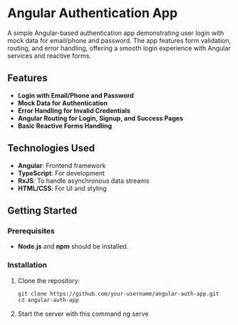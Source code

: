 # Angular Authentication App

A simple Angular-based authentication app demonstrating user login with mock data for email/phone and password. The app features form validation, routing, and error handling, offering a smooth login experience with Angular services and reactive forms.

## Features

- **Login with Email/Phone and Password**
- **Mock Data for Authentication**
- **Error Handling for Invalid Credentials**
- **Angular Routing for Login, Signup, and Success Pages**
- **Basic Reactive Forms Handling**

## Technologies Used

- **Angular**: Frontend framework
- **TypeScript**: For development
- **RxJS**: To handle asynchronous data streams
- **HTML/CSS**: For UI and styling

## Getting Started

### Prerequisites

- **Node.js** and **npm** should be installed.

### Installation

1. Clone the repository:
   ```bash
   git clone https://github.com/your-username/angular-auth-app.git
   cd angular-auth-app
2. Start the server with this command
    ng serve

